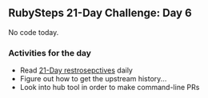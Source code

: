 ## RubySteps 21-Day Challenge: Day 6

No code today.

### Activities for the day
* Read [21-Day restrosepctives](https://github.com/RubySteps/21-day-challenge/issues?utf8=%E2%9C%93&q=label%3Aretrospective+) daily
* Figure out how to get the upstream history...
* Look into hub tool in order to make command-line PRs

